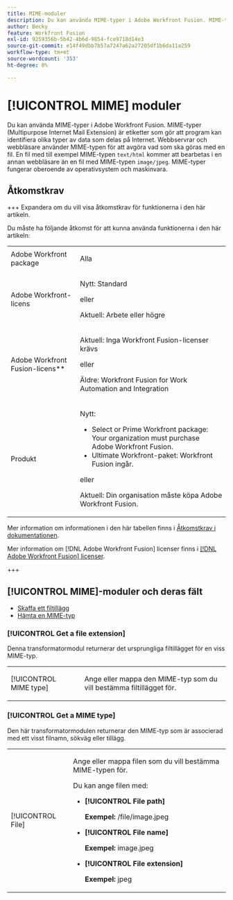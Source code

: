 ```yaml
---
title: MIME-moduler
description: Du kan använda MIME-typer i Adobe Workfront Fusion. MIME-typer (Multipurpose Internet Mail Extension) är etiketter som gör att program kan identifiera olika typer av data som delas på Internet. Webbservrar och webbläsare använder MIME-typen för att avgöra vad som ska göras med en fil. En fil med till exempel MIME-typen text/html kommer att bearbetas i en annan webbläsare än en fil med MIME-typen image/jpeg. MIME-typer fungerar oberoende av operativsystem och maskinvara.
author: Becky
feature: Workfront Fusion
exl-id: 9259356b-5b42-4b6d-9854-fce9718d14e3
source-git-commit: e14f49dbb7b57a7247a62a27205df1b6da11a259
workflow-type: tm+mt
source-wordcount: '353'
ht-degree: 0%

---
```


# [!UICONTROL MIME] moduler

Du kan använda MIME-typer i Adobe Workfront Fusion. MIME-typer (Multipurpose Internet Mail Extension) är etiketter som gör att program kan identifiera olika typer av data som delas på Internet. Webbservrar och webbläsare använder MIME-typen för att avgöra vad som ska göras med en fil. En fil med till exempel MIME-typen `text/html` kommer att bearbetas i en annan webbläsare än en fil med MIME-typen `image/jpeg`. MIME-typer fungerar oberoende av operativsystem och maskinvara.

## Åtkomstkrav

+++ Expandera om du vill visa åtkomstkrav för funktionerna i den här artikeln.

Du måste ha följande åtkomst för att kunna använda funktionerna i den här artikeln:

<table style="table-layout:auto">
 <col> 
 <col> 
 <tbody> 
  <tr> 
   <td role="rowheader">Adobe Workfront package</td> 
   <td> <p>Alla</p> </td> 
  </tr> 
  <tr data-mc-conditions=""> 
   <td role="rowheader">Adobe Workfront-licens</td> 
   <td> <p>Nytt: Standard</p><p>eller</p><p>Aktuell: Arbete eller högre</p> </td> 
  </tr> 
  <tr> 
   <td role="rowheader">Adobe Workfront Fusion-licens**</td> 
   <td>
   <p>Aktuell: Inga Workfront Fusion-licenser krävs</p>
   <p>eller</p>
   <p>Äldre: Workfront Fusion for Work Automation and Integration </p>
   </td> 
  </tr> 
  <tr> 
   <td role="rowheader">Produkt</td> 
   <td>
   <p>Nytt:</p> <ul><li>Select or Prime Workfront package: Your organization must purchase Adobe Workfront Fusion.</li><li>Ultimate Workfront-paket: Workfront Fusion ingår.</li></ul>
   <p>eller</p>
   <p>Aktuell: Din organisation måste köpa Adobe Workfront Fusion.</p>
   </td> 
  </tr>
 </tbody> 
</table>

Mer information om informationen i den här tabellen finns i [Åtkomstkrav i dokumentationen](/help/workfront-fusion/references/licenses-and-roles/access-level-requirements-in-documentation.md).

Mer information om [!DNL Adobe Workfront Fusion] licenser finns i [[!DNL Adobe Workfront Fusion] licenser](/help/workfront-fusion/set-up-and-manage-workfront-fusion/licensing-operations-overview/license-automation-vs-integration.md).

+++

## [!UICONTROL MIME]-moduler och deras fält

* [Skaffa ett filtillägg](#get-a-file-extension)
* [Hämta en MIME-typ](#get-a-mime-type)

### [!UICONTROL Get a file extension]

Denna transformatormodul returnerar det ursprungliga filtillägget för en viss MIME-typ.

<table style="table-layout:auto"> 
 <col> 
 <col> 
 <tbody> 
  <tr> 
   <td role="rowheader">[!UICONTROL MIME type]</td> 
   <td> <p>Ange eller mappa den MIME-typ som du vill bestämma filtillägget för. </p> </td> 
  </tr> 
 </tbody> 
</table>

### [!UICONTROL Get a MIME type]

Den här transformatormodulen returnerar den MIME-typ som är associerad med ett visst filnamn, sökväg eller tillägg.

<table style="table-layout:auto"> 
 <col> 
 <col> 
 <tbody> 
  <tr> 
   <td role="rowheader">[!UICONTROL File]</td> 
   <td> <p>Ange eller mappa filen som du vill bestämma MIME-typen för. </p> <p>Du kan ange filen med:</p> 
    <ul> 
     <li> <p><strong>[!UICONTROL File path]</strong> </p> <p class="example" data-mc-autonum="<b>Example: </b>"><span class="autonumber"><span><b>Exempel: </b></span></span>/file/image.jpeg</p> </li> 
     <li><strong>[!UICONTROL File name]</strong>  <p class="example" data-mc-autonum="<b>Example: </b>"><span class="autonumber"><span><b>Exempel: </b></span></span>image.jpeg</p> </li> 
     <li><strong>[!UICONTROL File extension]</strong>  <p class="example" data-mc-autonum="<b>Example: </b>"><span class="autonumber"><span><b>Exempel: </b></span></span>jpeg</p> </li> 
    </ul> </td> 
  </tr> 
 </tbody> 
</table>
